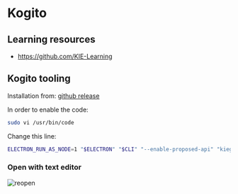 Kogito
=========================================================

Learning resources
---------------------------------------------------------

- https://github.com/KIE-Learning

Kogito tooling
---------------------------------------------------------

Installation from: [github release](https://github.com/kiegroup/kogito-tooling/releases)

In order to enable the code:

```sh
sudo vi /usr/bin/code
```

Change this line:

```sh
ELECTRON_RUN_AS_NODE=1 "$ELECTRON" "$CLI" "--enable-proposed-api" "kiegroup.vscode-extension-pack-kogito-kie-editors" "$@"
```

### Open with text editor

![reopen](imgs/reopen.gif)
